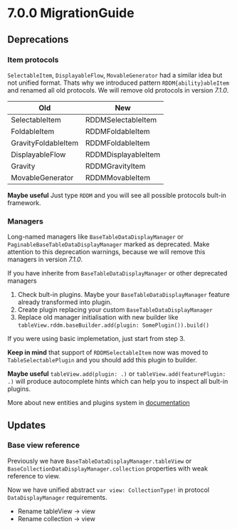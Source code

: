 # 7.0.0 MigrationGuide

## Deprecations

### Item protocols

`SelectableItem`, `DisplayableFlow`, `MovableGenerator` had a similar idea but not unified format. Thats why we introduced pattern `RDDM{ability}ableItem` and renamed all old protocols. We will remove old protocols in version *7.1.0*.

| Old                 | New                 |
| ------------------- | ------------------- |
| SelectableItem      | RDDMSelectableItem  |
| FoldableItem        | RDDMFoldableItem    |
| GravityFoldableItem | RDDMFoldableItem    |
| DisplayableFlow     | RDDMDisplayableItem |
| Gravity             | RDDMGravityItem     |
| MovableGenerator    | RDDMMovableItem     |

**Maybe useful** Just type `RDDM` and you will see all possible protocols bult-in framework.

### Managers

Long-named managers like `BaseTableDataDisplayManager` or `PaginableBaseTableDataDisplayManager` marked as deprecated.
Make attention to this deprecation warnings, because we will remove this managers in version *7.1.0*.

If you have inherite from `BaseTableDataDisplayManager` or other deprecated managers

 1. Check bult-in plugins. Maybe your `BaseTableDataDisplayManager` feature already transformed into plugin.
 2. Create plugin replacing your custom `BaseTableDataDisplayManager`
 3. Replace old manager initialisation with new builder like `tableView.rddm.baseBuilder.add(plugin: SomePlugin()).build()`

If you were using basic implemetation, just start from step 3.

**Keep in mind** that support of `RDDMSelectableItem` now was moved to `TableSelectablePlugin` and you should add this plugin to builder.

**Maybe useful** `tableView.add(plugin: .)` or `tableView.add(featurePlugin: .)` will produce autocomplete hints which can help you to inspect all bult-in plugins.

More about new entities and plugins system in [documentation](/Entities.md)

## Updates

### Base view reference

Previously we have `BaseTableDataDisplayManager.tableView` or `BaseCollectionDataDisplayManager.collection` properties with weak reference to view.

Now we have unified abstract `var view: CollectionType!` in protocol `DataDisplayManager` requirements.

 - Rename tableView -> view
 - Rename collection -> view
